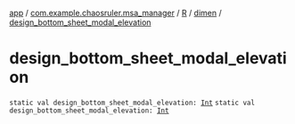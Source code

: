 [app](../../../index.md) / [com.example.chaosruler.msa_manager](../../index.md) / [R](../index.md) / [dimen](index.md) / [design_bottom_sheet_modal_elevation](.)

# design_bottom_sheet_modal_elevation

`static val design_bottom_sheet_modal_elevation: `[`Int`](https://kotlinlang.org/api/latest/jvm/stdlib/kotlin/-int/index.html)
`static val design_bottom_sheet_modal_elevation: `[`Int`](https://kotlinlang.org/api/latest/jvm/stdlib/kotlin/-int/index.html)